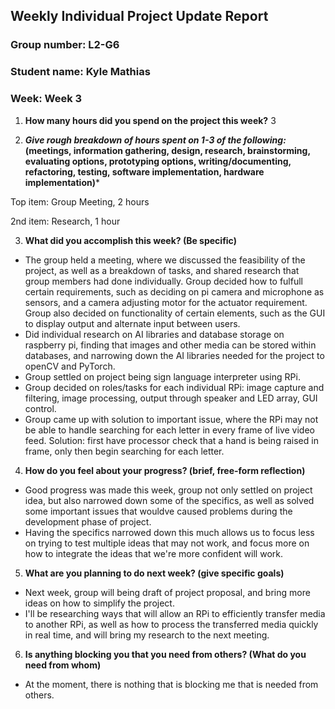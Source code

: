 ## Weekly Individual Project Update Report

### Group number: L2-G6

### Student name: Kyle Mathias

### Week: Week 3

1. **How many hours did you spend on the project this week?** 3

2. ***Give rough breakdown of hours spent on 1-3 of the following:* (meetings, information gathering, design, research, brainstorming, evaluating options, prototyping options, writing/documenting, refactoring, testing, software implementation, hardware implementation)***

  Top item: Group Meeting, 2 hours

  2nd item: Research, 1 hour

3. **What did you accomplish this week? (Be specific)**
- The group held a meeting, where we discussed the feasibility of the project, as well as a breakdown of tasks, and shared research that group members had done individually. Group decided how to fulfull certain 
requirements, such as deciding on pi camera and microphone as sensors, and a camera adjusting motor for the actuator requirement. Group also decided on functionality of certain elements, such as the GUI to display 
output 
and alternate input between users.
- Did individual research on AI libraries and database storage on raspberry pi, finding that images and other media can be stored within databases, and narrowing down the AI libraries needed for the project to openCV 
and PyTorch.
- Group settled on project being sign language interpreter using RPi.
- Group decided on roles/tasks for each individual RPi: image capture and filtering, image processing, output through speaker and LED array, GUI control.
- Group came up with solution to important issue, where the RPi may not be able to handle searching for each letter in every frame of live video feed. Solution: first have processor check that a hand is being raised in 
frame, only then begin searching for each letter.

4. **How do you feel about your progress? (brief, free-form reflection)**
- Good progress was made this week, group not only settled on project idea, but also narrowed down some of the specifics, as well as solved some important issues that wouldve caused problems during the development phase 
of project.
- Having the specifics narrowed down this much allows us to focus less on trying to test multiple ideas that may not work, and focus more on how to integrate the ideas that we're more confident will work.

5. **What are you planning to do next week? (give specific goals)**
- Next week, group will being draft of project proposal, and bring more ideas on how to simplify the project.
- I'll be researching ways that will allow an RPi to efficiently transfer media to another RPi, as well as how to process the transferred media quickly in real time, and will bring my research to the next meeting. 
  
6. **Is anything blocking you that you need from others? (What do you need from whom)**
- At the moment, there is nothing that is blocking me that is needed from others.

